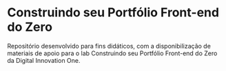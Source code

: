 # Construindo seu Portfólio Front-end do Zero
 Repositório desenvolvido para fins didáticos, com a disponibilização de materiais de apoio para o lab Construindo seu Portfólio Front-end do Zero da Digital Innovation One.
